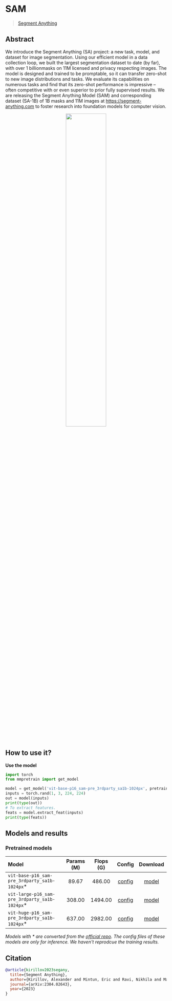 # SAM
> [Segment Anything](https://arxiv.org/abs/2304.02643)
<!-- [ALGORITHM] -->

## Abstract

We introduce the Segment Anything (SA) project: a new task, model, and dataset for image segmentation. Using our efficient model in a data collection loop, we built the largest segmentation dataset to date (by far), with over 1 billionmasks on 11M licensed and privacy respecting images. The model is designed and trained to be promptable, so it can transfer zero-shot to new image distributions and tasks. We evaluate its capabilities on numerous tasks and find that its zero-shot performance is impressive – often competitive with or even superior to prior fully supervised results. We are releasing the Segment Anything Model (SAM) and corresponding dataset (SA-1B) of 1B masks and 11M images at https://segment-anything.com to foster research into foundation models for computer vision.

<div align=center>
<img src="" width="50%"/>
</div>

## How to use it?

<!-- [TABS-BEGIN] -->

**Use the model**

```python
import torch
from mmpretrain import get_model

model = get_model('vit-base-p16_sam-pre_3rdparty_sa1b-1024px', pretrained=True)
inputs = torch.rand(1, 3, 224, 224)
out = model(inputs)
print(type(out))
# To extract features.
feats = model.extract_feat(inputs)
print(type(feats))
```


<!-- [TABS-END] -->

## Models and results

### Pretrained models

| Model                                          | Params (M) | Flops (G) |                 Config                  |                                                               Download                                                               |
| :--------------------------------------------- | :--------: | :-------: | :-------------------------------------: | :----------------------------------------------------------------------------------------------------------------------------------: |
| `vit-base-p16_sam-pre_3rdparty_sa1b-1024px`\*  |   89.67    |  486.00   | [config](vit-base-p16_sam_headless.py)  | [model](https://download.openmmlab.com/mmclassification/v1/vit_sam/vit-base-p16_sam-pre_3rdparty_sa1b-1024px_20230411-2320f9cc.pth)  |
| `vit-large-p16_sam-pre_3rdparty_sa1b-1024px`\* |   308.00   |  1494.00  | [config](vit-large-p16_sam_headless.py) | [model](https://download.openmmlab.com/mmclassification/v1/vit_sam/vit-large-p16_sam-pre_3rdparty_sa1b-1024px_20230411-595feafd.pth) |
| `vit-huge-p16_sam-pre_3rdparty_sa1b-1024px`\*  |   637.00   |  2982.00  | [config](vit-huge-p16_sam_headless.py)  | [model](https://download.openmmlab.com/mmclassification/v1/vit_sam/vit-huge-p16_sam-pre_3rdparty_sa1b-1024px_20230411-3f13c653.pth)  |

*Models with \* are converted from the [official repo](https://github.com/facebookresearch/segment-anything/). The config files of these models are only for inference. We haven't reprodcue the training results.*

## Citation
```bibtex
@article{kirillov2023segany,
  title={Segment Anything}, 
  author={Kirillov, Alexander and Mintun, Eric and Ravi, Nikhila and Mao, Hanzi and Rolland, Chloe and Gustafson, Laura and Xiao, Tete and Whitehead, Spencer and Berg, Alexander C. and Lo, Wan-Yen and Doll{\'a}r, Piotr and Girshick, Ross},
  journal={arXiv:2304.02643},
  year={2023}
}
```

